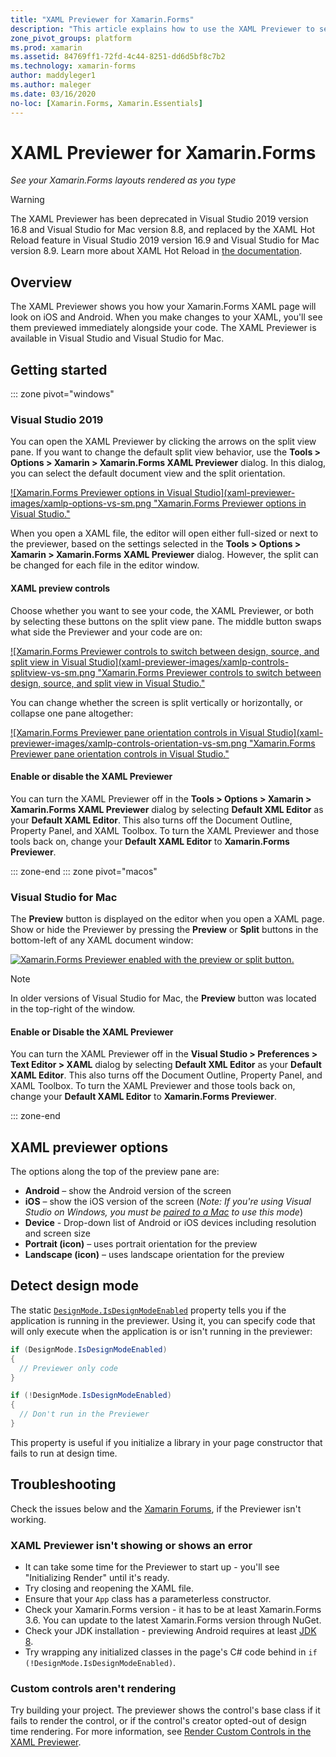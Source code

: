 ```yaml
---
title: "XAML Previewer for Xamarin.Forms"
description: "This article explains how to use the XAML Previewer to see your Xamarin.Forms layouts rendered as you type. The XAML Previewer is available in Visual Studio 2019 and Visual Studio 2019 for Mac."
zone_pivot_groups: platform
ms.prod: xamarin
ms.assetid: 84769ff1-72fd-4c44-8251-dd6d5bf8c7b2
ms.technology: xamarin-forms
author: maddyleger1
ms.author: maleger
ms.date: 03/16/2020
no-loc: [Xamarin.Forms, Xamarin.Essentials]
---
```


# XAML Previewer for Xamarin.Forms

_See your Xamarin.Forms layouts rendered as you type_

> [!WARNING]
> The XAML Previewer has been deprecated in Visual Studio 2019 version 16.8 and Visual Studio for Mac version 8.8, and 
> replaced by the XAML Hot Reload feature in Visual Studio 2019 version 16.9 and Visual Studio for Mac version 8.9.
> Learn more about XAML Hot Reload in [the documentation](~/xamarin-forms/xaml/hot-reload.md).

## Overview

The XAML Previewer shows you how your Xamarin.Forms XAML page will look on iOS and Android. When you make changes to your XAML, you'll see them previewed immediately alongside your code. The XAML Previewer is available in Visual Studio and Visual Studio for Mac.

## Getting started

::: zone pivot="windows"

### Visual Studio 2019

You can open the XAML Previewer by clicking the arrows on the split view pane. If you want to change the default split view behavior, use the **Tools > Options > Xamarin > Xamarin.Forms XAML Previewer** dialog. In this dialog, you can select the default document view and the split orientation.

[![Xamarin.Forms Previewer options in Visual Studio](xaml-previewer-images/xamlp-options-vs-sm.png "Xamarin.Forms Previewer options in Visual Studio."](xaml-previewer-images/xamlp-options-vs-lg.png#lightbox)

When you open a XAML file, the editor will open either full-sized or next to the previewer, based on the settings selected in the **Tools > Options > Xamarin > Xamarin.Forms XAML Previewer** dialog. However, the split can be changed for each file in the editor window.

#### XAML preview controls

Choose whether you want to see your code, the XAML Previewer, or both by selecting these buttons on the split view pane. The middle button swaps what side the Previewer and your code are on:

[![Xamarin.Forms Previewer controls to switch between design, source, and split view in Visual Studio](xaml-previewer-images/xamlp-controls-splitview-vs-sm.png "Xamarin.Forms Previewer controls to switch between design, source, and split view in Visual Studio."](xaml-previewer-images/xamlp-controls-splitview-vs-lg.png#lightbox)

You can change whether the screen is split vertically or horizontally, or collapse one pane altogether:

[![Xamarin.Forms Previewer pane orientation controls in Visual Studio](xaml-previewer-images/xamlp-controls-orientation-vs-sm.png "Xamarin.Forms Previewer pane orientation controls in Visual Studio."](xaml-previewer-images/xamlp-controls-orientation-vs-lg.png#lightbox)

#### Enable or disable the XAML Previewer

You can turn the XAML Previewer off in the **Tools > Options > Xamarin > Xamarin.Forms XAML Previewer** dialog by selecting **Default XML Editor** as your **Default XAML Editor**. This also turns off the Document Outline, Property Panel, and XAML Toolbox. To turn the XAML Previewer and those tools back on, change your **Default XAML Editor** to **Xamarin.Forms Previewer**.

::: zone-end
::: zone pivot="macos"

### Visual Studio for Mac

The **Preview** button is displayed on the editor when you open a XAML page. Show or hide the Previewer by pressing the **Preview** or **Split** buttons in the bottom-left of any XAML document window:

[![Xamarin.Forms Previewer enabled with the preview or split button.](xaml-previewer-images/xamlp-list-sml.png)](xaml-previewer-images/xamlp-list.png#lightbox)

> [!NOTE]
> In older versions of Visual Studio for Mac, the **Preview** button was located in the top-right of the window.

#### Enable or Disable the XAML Previewer

You can turn the XAML Previewer off in the **Visual Studio > Preferences > Text Editor > XAML** dialog by selecting **Default XML Editor** as your **Default XAML Editor**. This also turns off the Document Outline, Property Panel, and XAML Toolbox. To turn the XAML Previewer and those tools back on, change your **Default XAML Editor** to **Xamarin.Forms Previewer**.

::: zone-end

## XAML previewer options

The options along the top of the preview pane are:

* **Android** – show the Android version of the screen
* **iOS** – show the iOS version of the screen (*Note: If you're using Visual Studio on Windows, you must be [paired to a Mac](~/ios/get-started/installation/windows/connecting-to-mac/index.md) to use this mode*)
* **Device** - Drop-down list of Android or iOS devices including resolution and screen size
* **Portrait (icon)** – uses portrait orientation for the preview
* **Landscape (icon)** – uses landscape orientation for the preview

## Detect design mode

The static [`DesignMode.IsDesignModeEnabled`](xref:Xamarin.Forms.DesignMode.IsDesignModeEnabled) property tells you if the application is running in the previewer. Using it, you can specify code that will only execute when the application is or isn't running in the previewer:

```csharp
if (DesignMode.IsDesignModeEnabled)
{
  // Previewer only code  
}

if (!DesignMode.IsDesignModeEnabled)
{
  // Don't run in the Previewer  
}
```

This property is useful if you initialize a library in your page constructor that fails to run at design time.

## Troubleshooting

Check the issues below and the [Xamarin Forums](https://forums.xamarin.com/categories/xamarin-forms),
if the Previewer isn't working.

### XAML Previewer isn't showing or shows an error

* It can take some time for the Previewer to start up - you'll see "Initializing Render" until it's ready.
* Try closing and reopening the XAML file.
* Ensure that your `App` class has a parameterless constructor.
* Check your Xamarin.Forms version - it has to be at least Xamarin.Forms 3.6. You can update to the latest Xamarin.Forms version through NuGet.
* Check your JDK installation - previewing Android requires at least [JDK 8](https://www.oracle.com/technetwork/java/javase/downloads/index.html).
* Try wrapping any initialized classes in the page's C# code behind in `if (!DesignMode.IsDesignModeEnabled)`.

### Custom controls aren't rendering

Try building your project. The previewer shows the control's base class if it fails to render the control, or if the control's creator opted-out of design time rendering. For more information, see [Render Custom Controls in the XAML Previewer](render-custom-controls.md).
